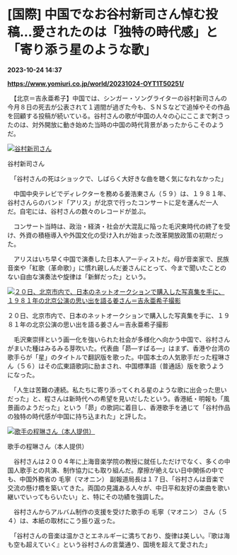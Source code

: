 # [国際] 中国でなお谷村新司さん悼む投稿…愛されたのは「独特の時代感」と「寄り添う星のような歌」

**2023-10-24 14:37**

**https://www.yomiuri.co.jp/world/20231024-OYT1T50251/**

　【北京＝吉永亜希子】中国では、シンガー・ソングライターの谷村新司さんの今月８日の死去が公表されて１週間が過ぎた今も、ＳＮＳなどで追悼やその作品を回顧する投稿が続いている。谷村さんの歌が中国の人々の心にここまで刺さったのは、対外開放に動き始めた当時の中国の時代背景があったからこそのようだ。

[![谷村新司さん](https://www.yomiuri.co.jp/media/2023/10/20231024-OYT1I50181-1.jpg)](https://www.yomiuri.co.jp/pluralphoto/20231024-OYT1I50181/)

谷村新司さん

　「谷村さんの死はショックで、しばらく大好きな曲を聴く気になれなかった」

　中国中央テレビでディレクターを務める姜浩東さん（５９）は、１９８１年、谷村さんらのバンド「アリス」が北京で行ったコンサートに足を運んだ一人だ。自宅には、谷村さんの数々のレコードが並ぶ。

　コンサート当時は、政治・経済・社会が大混乱に陥った毛沢東時代の終了を受け、外資の積極導入や外国文化の受け入れが始まった改革開放政策の初期だった。

　アリスはいち早く中国で演奏した日本人アーティストだ。母が音楽家で、民族音楽や「紅歌（革命歌）」に慣れ親しんだ姜さんにとって、今まで聞いたことのない自由な演奏法や旋律は「新鮮だった」という。

[![２０日、北京市内で、日本のネットオークションで購入した写真集を手に、１９８１年の北京公演の思い出を語る姜さん＝吉永亜希子撮影](https://www.yomiuri.co.jp/media/2023/10/20231024-OYT1I50179-1.jpg)](https://www.yomiuri.co.jp/pluralphoto/20231024-OYT1I50179/)

２０日、北京市内で、日本のネットオークションで購入した写真集を手に、１９８１年の北京公演の思い出を語る姜さん＝吉永亜希子撮影

　毛沢東崇拝という画一化を強いられた社会が多様化へ向かう中国で、谷村さんがまいた種はみるみる芽吹いた。代表曲「昴―すばる―」はまず、香港や台湾の歌手らが「星」のタイトルで翻訳版を歌った。中国本土の人気歌手だった程琳さん（５６）はその広東語歌詞に励まされ、中国標準語（普通話）版を歌うようになった。

　「人生は苦難の連続。私たちに寄り添ってくれる星のような歌に出会った思いだった」と、程さんは新時代への希望を見いだしたという。香港紙・明報も「風景画のようだった」という「昴」の歌詞に着目し、香港歌手を通じて「谷村作品の独特の時代感が中国に持ち込まれた」と評した。

[![歌手の程琳さん（本人提供）](https://www.yomiuri.co.jp/media/2023/10/20231024-OYT1I50178-1.jpg)](https://www.yomiuri.co.jp/pluralphoto/20231024-OYT1I50178/)

歌手の程琳さん（本人提供）

　谷村さんは２００４年に上海音楽学院の教授に就任しただけでなく、多くの中国人歌手との共演、制作協力にも取り組んだ。摩擦が絶えない日中関係の中でも、中国外務省の 毛寧（マオニン） 副報道局長は１７日、「谷村さんは音楽で交流の懸け橋を築いてきた。両国の見識ある人々が、中日平和友好の楽曲を歌い継いでいってもらいたい」と、特にその功績を強調した。

　谷村さんからアルバム制作の支援を受けた歌手の 毛寧（マオニン） さん（５４）は、本紙の取材にこう振り返った。

　「谷村さんの音楽は温かさとエネルギーに満ちており、旋律は美しい。『歌は海も空も超えていく』という谷村さんの言葉通り、国境を超えて愛された」
